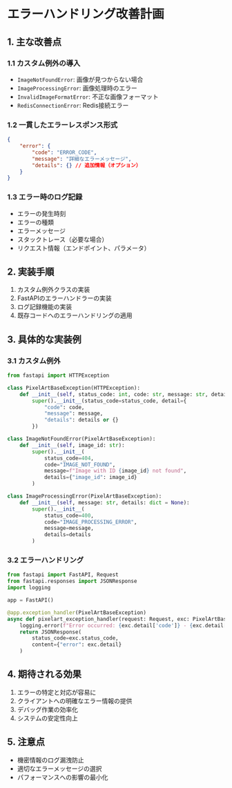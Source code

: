 # エラーハンドリング改善計画

## 1. 主な改善点

### 1.1 カスタム例外の導入

- `ImageNotFoundError`: 画像が見つからない場合
- `ImageProcessingError`: 画像処理時のエラー
- `InvalidImageFormatError`: 不正な画像フォーマット
- `RedisConnectionError`: Redis接続エラー

### 1.2 一貫したエラーレスポンス形式

```json
{
    "error": {
        "code": "ERROR_CODE",
        "message": "詳細なエラーメッセージ",
        "details": {} // 追加情報（オプション）
    }
}
```

### 1.3 エラー時のログ記録

- エラーの発生時刻
- エラーの種類
- エラーメッセージ
- スタックトレース（必要な場合）
- リクエスト情報（エンドポイント、パラメータ）

## 2. 実装手順

1. カスタム例外クラスの実装
2. FastAPIのエラーハンドラーの実装
3. ログ記録機能の実装
4. 既存コードへのエラーハンドリングの適用

## 3. 具体的な実装例

### 3.1 カスタム例外

```python
from fastapi import HTTPException

class PixelArtBaseException(HTTPException):
    def __init__(self, status_code: int, code: str, message: str, details: dict = None):
        super().__init__(status_code=status_code, detail={
            "code": code,
            "message": message,
            "details": details or {}
        })

class ImageNotFoundError(PixelArtBaseException):
    def __init__(self, image_id: str):
        super().__init__(
            status_code=404,
            code="IMAGE_NOT_FOUND",
            message=f"Image with ID {image_id} not found",
            details={"image_id": image_id}
        )

class ImageProcessingError(PixelArtBaseException):
    def __init__(self, message: str, details: dict = None):
        super().__init__(
            status_code=400,
            code="IMAGE_PROCESSING_ERROR",
            message=message,
            details=details
        )
```

### 3.2 エラーハンドリング

```python
from fastapi import FastAPI, Request
from fastapi.responses import JSONResponse
import logging

app = FastAPI()

@app.exception_handler(PixelArtBaseException)
async def pixelart_exception_handler(request: Request, exc: PixelArtBaseException):
    logging.error(f"Error occurred: {exc.detail['code']} - {exc.detail['message']}")
    return JSONResponse(
        status_code=exc.status_code,
        content={"error": exc.detail}
    )
```

## 4. 期待される効果

1. エラーの特定と対応が容易に
2. クライアントへの明確なエラー情報の提供
3. デバッグ作業の効率化
4. システムの安定性向上

## 5. 注意点

- 機密情報のログ漏洩防止
- 適切なエラーメッセージの選択
- パフォーマンスへの影響の最小化

